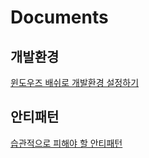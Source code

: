 # Documents

## 개발환경
[윈도우즈 배쉬로 개발환경 설정하기](https://github.com/jinhoyim/docs/blob/master/dev-environment/bash-on-ubuntu-on-windows.md)

## 안티패턴
[습관적으로 피해야 할 안티패턴](https://github.com/jinhoyim/docs/blob/master/antipattern/antipattern.md)